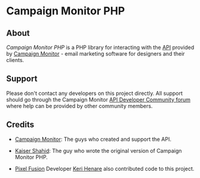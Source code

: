 Campaign Monitor PHP
====================

About
-----
*Campaign Monitor PHP* is a PHP library for interacting with the [API][a] provided by [Campaign Monitor][cm] - email marketing software for designers and their clients.

Support
-------
Please don't contact any developers on this project directly. All support should go through the Campaign Monitor [API Developer Community forum][dcf] where help can be provided by other community members.

Credits
-------
- [Campaign Monitor][cm]: The guys who created and support the API.
- [Kaiser Shahid][ks]: The guy who wrote the original version of Campaign Monitor PHP.
- [Pixel Fusion][pf] Developer [Keri Henare][kh] also contributed code to this project.

  [a]: http://campaignmonitor.com/api/
  [cm]: http://campaignmonitor.com/
  [dcf]: http://www.campaignmonitor.com/forums/viewforum.php?id=5
  [ks]: http://www.qaiser.net/
  [pf]: http://www.pixelfusion.co.nz/
  [kh]: http://www.kerihenare.com/

